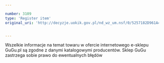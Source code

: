 ```yaml
---

number: 3109
type: 'Register item'
original_uri: 'http://decyzje.uokik.gov.pl/nd_wz_um.nsf/0/5257182D961A4011C12579F8003D4DD2?OpenDocument'


---
```


Wszelkie informacje na temat towaru w ofercie internetowego e-sklepu GuGu.pl są zgodne z danymi katalogowymi producentów. Sklep GuGu zastrzega sobie prawo do ewentualnych błędów
